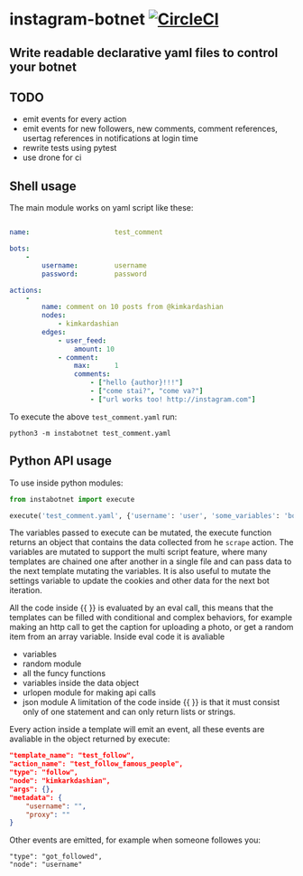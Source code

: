 # instagram-botnet [![CircleCI](https://circleci.com/gh/remorses/instagram-botnet/tree/master.svg?style=svg)](https://circleci.com/gh/remorses/instagram-botnet/tree/master)
Write readable declarative yaml files to control your botnet
---

## TODO

- emit events for every action
- emit events for new followers, new comments, comment references, usertag references in notifications at login time
- rewrite tests using pytest
- use drone for ci



## Shell usage

The main module works on yaml script like these:
```yaml

name:                     test_comment

bots:
    -
        username:         username
        password:         password

actions:
    -
        name: comment on 10 posts from @kimkardashian
        nodes:
            - kimkardashian
        edges:
            - user_feed:
                amount: 10
            - comment:
                max:      1
                comments:
                    - ["hello {author}!!!"]
                    - ["come stai?", "come va?"]
                    - ["url works too! http://instagram.com"]

```

To execute the above `test_comment.yaml` run:
```
python3 -m instabotnet test_comment.yaml
```

## Python API usage

To use inside python modules:
```python
from instabotnet import execute

execute('test_comment.yaml', {'username': 'user', 'some_variables': 'bo'})
```

The variables passed to execute can be mutated, the execute function returns an object that contains the data collected from he `scrape` action.
The variables are mutated to support the multi script feature, where many templates are chained one after another in a single file and can pass data to the next template mutating the variables.
It is also useful to mutate the settings variable to update the cookies and other data for the next bot iteration.


All the code inside {{ }} is evaluated by an eval call, this means that the templates can be filled with conditional and complex behaviors, for example making an http call to get the caption for uploading a photo, or get a random item from an array variable.
Inside eval code it is avaliable 
- variables
- random module
- all the funcy functions
- variables inside the data object
- urlopen module for making api calls
- json module
A limitation of the code inside {{ }} is that it must consist only of one statement and can only return lists or strings.



Every action inside a template will emit an event, all these events are avaliable in the object returned by execute:
```json
"template_name": "test_follow",
"action_name": "test_follow_famous_people",
"type": "follow",
"node": "kimkarkdashian",
"args": {},
"metadata": { 
    "username": "",
    "proxy": ""
}
```

Other events are emitted, for example when someone followes you:
```
"type": "got_followed",
"node": "username"
```


